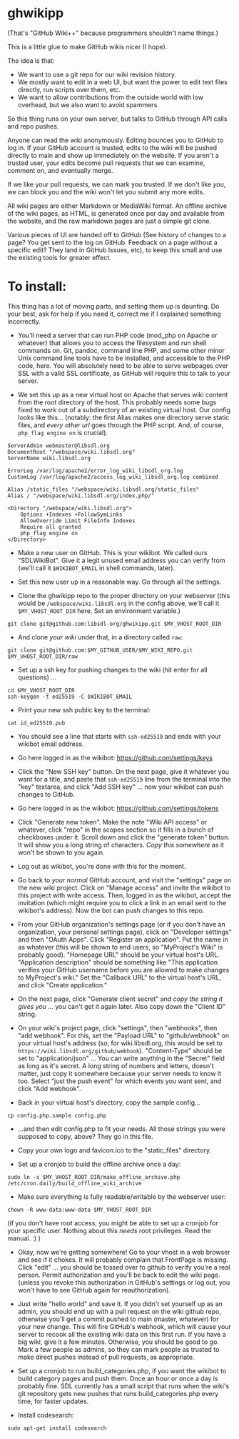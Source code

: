 
# ghwikipp

(That's "GitHub Wiki++" because programmers shouldn't name things.)

This is a little glue to make GitHub wikis nicer (I hope).

The idea is that:
- We want to use a git repo for our wiki revision history.
- We mostly want to edit in a web UI, but want the power to edit
text files directly, run scripts over them, etc.
- We want to allow contributions from the outside world with low
overhead, but we also want to avoid spammers.

So this thing runs on your own server, but talks to GitHub through
API calls and repo pushes.

Anyone can read the wiki anonymously. Editing bounces you to GitHub
to log in. If your GitHub account is trusted, edits to the wiki will
be pushed directly to main and show up immediately on the website.
If you aren't a trusted user, your edits become pull requests that
we can examine, comment on, and eventually merge.

If we like your pull requests, we can mark you trusted. If we don't
like _you_, we can block you and the wiki won't let you submit any
more edits.

All wiki pages are either Markdown or MediaWiki format. An offline
archive of the wiki pages, as HTML, is generated once per day and
available from the website, and the raw markdown pages are just a
simple git clone.

Various pieces of UI are handed off to GitHub (See history of 
changes to a page? You get sent to the log on GitHub. Feedback on
a page without a specific edit? They land in GitHub Issues, etc),
to keep this small and use the existing tools for greater effect.


# To install:

This thing has a lot of moving parts, and setting them up is daunting.
Do your best, ask for help if you need it, correct me if I explained
something incorrectly.

* You'll need a server that can run PHP code (mod_php on Apache or
whatever) that allows you to access the filesystem and run shell
commands on. Git, pandoc, command line PHP, and some other minor Unix
command line tools have to be installed, and accessible to the PHP
code, here. You will absolutely need to be able to serve webpages over
SSL with a valid SSL certificate, as GitHub will require this to
talk to your server.

* We set this up as a new virtual host on Apache that serves wiki
content from the root directory of the host. This probably needs some
bugs fixed to work out of a subdirectory of an existing virtual host.
Our config looks like this... (notably: the first Alias makes one
directory serve static files, and _every other url_ goes through
the PHP script. And, of course, `php_flag engine on` is crucial).

```
ServerAdmin webmaster@libsdl.org
DocumentRoot "/webspace/wiki.libsdl.org"
ServerName wiki.libsdl.org

ErrorLog /var/log/apache2/error_log_wiki_libsdl_org.log
CustomLog /var/log/apache2/access_log_wiki_libsdl_org.log combined

Alias /static_files "/webspace/wiki.libsdl.org/static_files"
Alias / "/webspace/wiki.libsdl.org/index.php/"

<Directory "/webspace/wiki.libsdl.org">
    Options +Indexes +FollowSymLinks
    AllowOverride Limit FileInfo Indexes
    Require all granted
    php_flag engine on
</Directory>
```

* Make a new user on GitHub. This is your wikibot. We called ours
"SDLWikiBot". Give it a legit unused email address you can verify 
from (we'll call it `$WIKIBOT_EMAIL` in shell commands, later).

* Set this new user up in a reasonable way. Go through all the settings.


* Clone the ghwikipp repo to the proper directory on your webserver
(this would be `/webspace/wiki.libsdl.org` in the config above, we'll
call it `$MY_VHOST_ROOT_DIR` here. Set an environment variable.)

```
git clone git@github.com:libsdl-org/ghwikipp.git $MY_VHOST_ROOT_DIR
```

* And clone _your wiki_ under that, in a directory called `raw`:

```
git clone git@github.com:$MY_GITHUB_USER/$MY_WIKI_REPO.git $MY_VHOST_ROOT_DIR/raw
```

* Set up a ssh key for pushing changes to the wiki (hit enter for all questions) ...

```
cd $MY_VHOST_ROOT_DIR
ssh-keygen -t ed25519 -C $WIKIBOT_EMAIL
```

* Print your new ssh public key to the terminal:

```
cat id_ed25519.pub
```

* You should see a line that starts with `ssh-ed25519` and ends with your
wikibot email address.

* Go here logged in as the wikibot: https://github.com/settings/keys

* Click the "New SSH key" button. On the next page, give it whatever you
want for a title, and paste that `ssh-ed25519` line from the terminal
into the "key" textarea, and click "Add SSH key" ... now your wikibot can
push changes to GitHub.

* Go here logged in as the wikibot: https://github.com/settings/tokens

* Click "Generate new token". Make the note "Wiki API access" or whatever,
click "repo" in the scopes section so it fills in a bunch of checkboxes
under it. Scroll down and click the "generate token" button. It will
show you a long string of characters. _Copy this somewhere_ as it won't
be shown to you again.

* Log out as wikibot, you're done with this for the moment.

* Go back to _your normal_ GitHub account, and visit the "settings" page
on the new wiki project. Click on "Manage access" and invite the wikibot
to this project with write access. Then, logged in as the wikibot, accept
the invitation (which might require you to click a link in an email sent
to the wikibot's address). Now the bot can push changes to this repo.

* From your GitHub organization's settings page (or if you don't have an
organization, your personal settings page), click on "Developer settings"
and then "OAuth Apps". Click "Register an application". Put the name in
as whatever (this will be shown to end users, so "MyProject's Wiki" is
probably good). "Homepage URL" should be your virtual host's URL.
"Application description" should be something like "This application
verifies your GitHub username before you are allowed to make changes to
MyProject's wiki." Set the "Callback URL" to the virtual host's URL, and
click "Create application."

* On the next page, click "Generate client secret" and _copy the string
it gives you_ ... you can't get it again later. Also copy down the
"Client ID" string.

* On your wiki's project page, click "settings", then "webhooks", then
"add webhook". For this, set the "Payload URL" to "github/webhook" on
your virtual host's address (so, for wiki.libsdl.org, this would be
set to `https://wiki.libsdl.org/github/webhook`). "Content-Type" should
be set to "application/json" ... You can write anything in the "Secret"
field as long as it's secret. A long string of numbers and letters,
doesn't matter, just copy it somewhere because your server needs to know
it too. Select "just the push event" for which events you want sent, and
click "Add webhook".

* Back in your virtual host's directory, copy the sample config...

```
cp config.php.sample config.php
```

* ...and then edit config.php to fit your needs. All those strings you
were supposed to copy, above? They go in this file.

* Copy your own logo and favicon.ico to the "static_files" directory.

* Set up a cronjob to build the offline archive once a day:

```
sudo ln -s $MY_VHOST_ROOT_DIR/make_offline_archive.php /etc/cron.daily/build_offline_wiki_archive
```

* Make sure everything is fully readable/writable by the webserver user:

```
chown -R www-data:www-data $MY_VHOST_ROOT_DIR
```

(if you don't have root access, you might be able to set up a cronjob
for your specific user. Nothing about this _needs_ root privileges.
Read the manual.  :) )

* Okay, now we're getting somewhere! Go to your vhost in a web browser
and see if it chokes. It will probably complain that FrontPage is
missing. Click "edit" ... you should be tossed over to github to verify
you're a real person. Permit authorization and you'll be back to edit
the wiki page. (unless you revoke this authorization in GitHub's settings
or log out, you won't have to see GitHub again for reauthorization).

* Just write "hello world" and save it. If you didn't set yourself up as
an admin, you should end up with a pull request on the wiki github repo,
otherwise you'll get a commit pushed to main (master, whatever) for your
new change. This will fire GitHub's webhook, which will cause your server
to recook all the existing wiki data on this first run. If you have a
big wiki, give it a few minutes. Otherwise, you should be good to go.
Mark a few people as admins, so they can mark people as trusted to make
direct pushes instead of pull requests, as appropriate.

* Set up a cronjob to run build_categories.php, if you want the wikibot
to build category pages and push them. Once an hour or once a day is probably
fine. SDL currently has a small script that runs when the wiki's git
repository gets new pushes that runs build_categories.php every time, for
faster updates.

* Install codesearch:

```
sudo apt-get install codesearch
```




